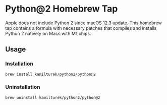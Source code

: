 # Python@2 Homebrew Tap

Apple does not include Python 2 since macOS 12.3 update. This homebrew tap contains a formula with necessary patches that compiles and installs Python 2 natively on Macs with M1 chips.

## Usage

### Installation

```sh
brew install kamilturek/python2/python@2
```

### Uninstallation

```sh
brew uninstall kamilturek/python2/python@2
```
